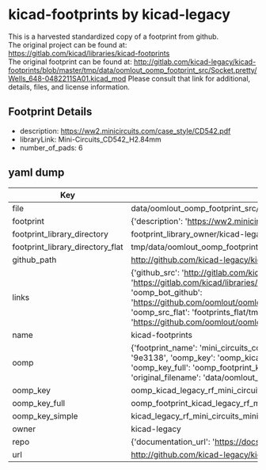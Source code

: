 # kicad-footprints by kicad-legacy  
This is a harvested standardized copy of a footprint from github.  
The original project can be found at:  
https://gitlab.com/kicad/libraries/kicad-footprints  
The original footprint can be found at:
http://gitlab.com/kicad-legacy/kicad-footprints/blob/master/tmp/data/oomlout_oomp_footprint_src/Socket.pretty/Wells_648-0482211SA01.kicad_mod
Please consult that link for additional, details, files, and license information.  
## Footprint Details
* description: https://ww2.minicircuits.com/case_style/CD542.pdf  
* libraryLink: Mini-Circuits_CD542_H2.84mm  
* number_of_pads: 6  
## yaml dump  
| Key | Value |  
| --- | --- |  
| file | data/oomlout_oomp_footprint_src/kicad-footprints/RF_Mini-Circuits.pretty/Mini-Circuits_CD542_H2.84mm.kicad_mod |  
| footprint | {'description': 'https://ww2.minicircuits.com/case_style/CD542.pdf', 'libraryLink': 'Mini-Circuits_CD542_H2.84mm', 'number_of_pads': 6} |  
| footprint_library_directory | footprint_library_owner/kicad-legacy_kicad-footprints |  
| footprint_library_directory_flat | tmp/data/oomlout_oomp_footprint_src/footprints_flat/kicad_legacy_rf_mini_circuits_mini_circuits_cd542_h2_84mm/working |  
| github_path | http://github.com/kicad-legacy/kicad-footprints/blob/master/tmp/data/oomlout_oomp_footprint_src/RF_Mini-Circuits.pretty/Mini-Circuits_CD542_H2.84mm.kicad_mod |  
| links | {'github_src': 'http://gitlab.com/kicad-legacy/kicad-footprints/blob/master/tmp/data/oomlout_oomp_footprint_src/Socket.pretty/Wells_648-0482211SA01.kicad_mod', 'github_src_repo': 'https://gitlab.com/kicad/libraries/kicad-footprints', 'oomp_bot': 'tmp/data/oomlout_oomp_footprint_src/footprints/kicad_legacy_rf_mini_circuits_mini_circuits_cd542_h2_84mm/working', 'oomp_bot_github': 'https://github.com/oomlout/oomlout_oomp_footprint_bot/tree/main/tmp/data/oomlout_oomp_footprint_src/footprints/kicad_legacy_rf_mini_circuits_mini_circuits_cd542_h2_84mm/working', 'oomp_src_flat': 'footprints_flat/tmp/data/oomlout_oomp_footprint_src/footprints_flat/kicad_legacy_rf_mini_circuits_mini_circuits_cd542_h2_84mm/working', 'oomp_src_flat_github': 'https://github.com/oomlout/oomlout_oomp_footprint_src/tree/main/tmp/data/oomlout_oomp_footprint_src/footprints_flat/kicad_legacy_rf_mini_circuits_mini_circuits_cd542_h2_84mm/working'} |  
| name | kicad-footprints |  
| oomp | {'footprint_name': 'mini_circuits_cd542_h2_84mm', 'library_name': 'rf_mini_circuits', 'md5': '9e313896c5148901f89c66b368ba5365', 'md5_10': '9e313896c5', 'md5_5': '9e313', 'md5_6': '9e3138', 'oomp_key': 'oomp_kicad_legacy_rf_mini_circuits_mini_circuits_cd542_h2_84mm', 'oomp_key_extra': 'oomp_footprint_kicad_legacy_rf_mini_circuits_mini_circuits_cd542_h2_84mm', 'oomp_key_full': 'oomp_footprint_kicad_legacy_rf_mini_circuits_mini_circuits_cd542_h2_84mm_9e3138', 'oomp_key_simple': 'kicad_legacy_rf_mini_circuits_mini_circuits_cd542_h2_84mm', 'original_filename': 'data/oomlout_oomp_footprint_src/kicad-footprints/RF_Mini-Circuits.pretty/Mini-Circuits_CD542_H2.84mm.kicad_mod', 'owner_name': 'kicad_legacy'} |  
| oomp_key | oomp_kicad_legacy_rf_mini_circuits_mini_circuits_cd542_h2_84mm |  
| oomp_key_full | oomp_footprint_kicad_legacy_rf_mini_circuits_mini_circuits_cd542_h2_84mm |  
| oomp_key_simple | kicad_legacy_rf_mini_circuits_mini_circuits_cd542_h2_84mm |  
| owner | kicad-legacy |  
| repo | {'documentation_url': 'https://docs.github.com/rest/repos/repos#get-a-repository', 'message': 'Not Found'} |  
| url | http://github.com/kicad-legacy/kicad-footprints |  

